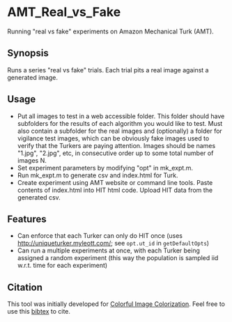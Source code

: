 # AMT_Real_vs_Fake

Running "real vs fake" experiments on Amazon Mechanical Turk (AMT).

## Synopsis
Runs a series "real vs fake" trials. Each trial pits a real image against a generated image. 

## Usage
- Put all images to test in a web accessible folder. This folder should have subfolders for the results of each algorithm you would like to test. Must also contain a subfolder for the real images and (optionally) a folder for vigilance test images, which can be obviously fake images used to verify that the Turkers are paying attention. Images should be names "1.jpg", "2.jpg", etc, in consecutive order up to some total number of images N.
- Set experiment parameters by modifying "opt" in mk_expt.m.
- Run mk_expt.m to generate csv and index.html for Turk.
- Create experiment using AMT website or command line tools. Paste contents of index.html into HIT html code. Upload HIT data from the generated csv.

## Features
- Can enforce that each Turker can only do HIT once (uses http://uniqueturker.myleott.com/; see `opt.ut_id` in `getDefaultOpts`)
- Can run a multiple experiments at once, with each Turker being assigned a random experiment (this way the population is sampled iid w.r.t. time for each experiment)

## Citation

This tool was initially developed for <a href="http://richzhang.github.io/colorization/">Colorful Image Colorization</a>. Feel free to use this <a href="http://richzhang.github.io/colorization/resources/bibtex_eccv2016_colorization.txt">bibtex</a> to cite.